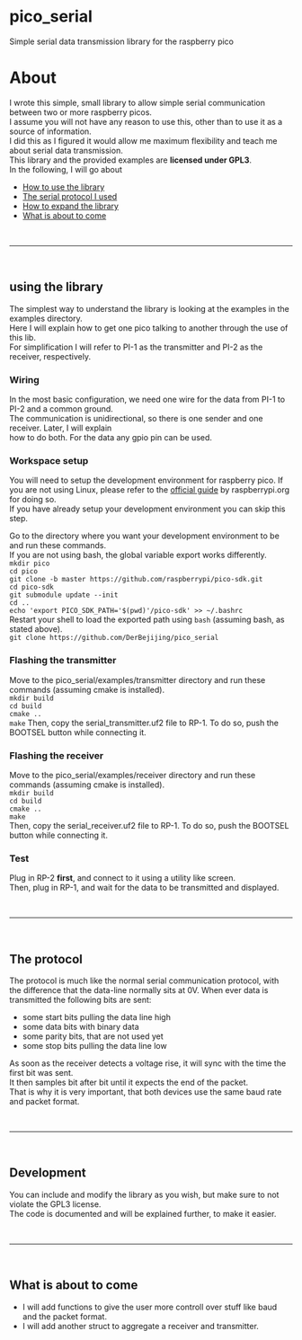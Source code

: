 # pico_serial
Simple serial data transmission library for the raspberry pico


# About  
I wrote this simple, small library to allow simple serial communication between two or more raspberry picos.  
I assume you will not have any reason to use this, other than to use it as a source of information.  
I did this as I figured it would allow me maximum flexibility and teach me about serial data transmission.  
This library and the provided examples are **licensed under GPL3**.  
In the following, I will go about  
- [How to use the library](https://github.com/DerBejijing/pico_serial/edit/main/README.md#using-the-library)
- [The serial protocol I used](https://github.com/DerBejijing/pico_serial/edit/main/README.md#the-protocol)
- [How to expand the library](https://github.com/DerBejijing/pico_serial/edit/main/README.md#development)
- [What is about to come](https://github.com/DerBejijing/pico_serial/edit/main/README.md#what-is-about-to-come)

<br>  

---

<br>  

## using the library  
The simplest way to understand the library is looking at the examples in the examples directory.  
Here I will explain how to get one pico talking to another through the use of this lib.  
For simplification I will refer to PI-1 as the transmitter and PI-2 as the receiver, respectively.

### Wiring  
In the most basic configuration, we need one wire for the data from PI-1 to PI-2 and a common ground.  
The communication is unidirectional, so there is one sender and one receiver. Later, I will explain  
how to do both. For the data any gpio pin can be used.  

### Workspace setup  
You will need to setup the development environment for raspberry pico. If you are not using Linux,
please refer to the [official guide](https://datasheets.raspberrypi.com/pico/getting-started-with-pico.pdf) by raspberrypi.org for doing so.  
If you have already setup your development environment you can skip this step.  

Go to the directory where you want your development environment to be and run these commands.  
If you are not using bash, the global variable export works differently.  
`mkdir pico`  
`cd pico`  
`git clone -b master https://github.com/raspberrypi/pico-sdk.git`  
`cd pico-sdk`  
`git submodule update --init`  
`cd ..`  
`echo 'export PICO_SDK_PATH='$(pwd)'/pico-sdk' >> ~/.bashrc`  
Restart your shell to load the exported path using `bash` (assuming bash, as stated above).  
`git clone https://github.com/DerBejijing/pico_serial`  

### Flashing the transmitter  
Move to the pico_serial/examples/transmitter directory and run these commands (assuming cmake is installed).  
`mkdir build`  
`cd build`  
`cmake ..`  
`make`
Then, copy the serial_transmitter.uf2 file to RP-1. To do so, push the BOOTSEL button while connecting it.  

### Flashing the receiver  
Move to the pico_serial/examples/receiver directory and run these commands (assuming cmake is installed).  
`mkdir build`  
`cd build`  
`cmake ..`  
`make`  
Then, copy the serial_receiver.uf2 file to RP-1. To do so, push the BOOTSEL button while connecting it.  

### Test  
Plug in RP-2 **first**, and connect to it using a utility like screen.  
Then, plug in RP-1, and wait for the data to be transmitted and displayed.  

<br>  

---

<br>  

## The protocol  
The protocol is much like the normal serial communication protocol, with the difference that the data-line normally sits at 0V. When ever data is transmitted the following bits are sent:  
- some start bits pulling the data line high  
- some data bits with binary data  
- some parity bits, that are not used yet  
- some stop bits pulling the data line low  

As soon as the receiver detects a voltage rise, it will sync with the time the first bit was sent.  
It then samples bit after bit until it expects the end of the packet.  
That is why it is very important, that both devices use the same baud rate and packet format.  

<br>  

---

<br>  

## Development  
You can include and modify the library as you wish, but make sure to not violate the GPL3 license.  
The code is documented and will be explained further, to make it easier.  

<br>  

---

<br>  

## What is about to come  
- I will add functions to give the user more controll over stuff like baud and the packet format.  
- I will add another struct to aggregate a receiver and transmitter.  

